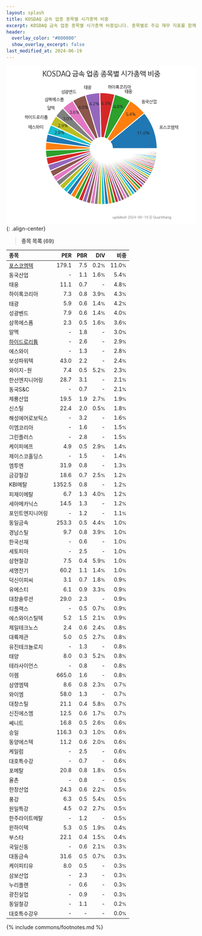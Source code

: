```yaml
---
layout: splash
title: KOSDAQ 금속 업종 종목별 시가총액 비중
excerpt: KOSDAQ 금속 업종 종목별 시가총액 비중입니다. 종목별로 주요 재무 지표를 함께 표시합니다.
header:
  overlay_color: "#800000"
  show_overlay_excerpt: false
last_modified_at: 2024-06-19
---
```



![KOSDAQ 금속 업종 종목별 시가총액 비중](/stats/sector/images/kosdaq_업종_금속_종목.png){: .align-center}


> **종목 목록 (69)**<a id="list"></a>

| **종목** | **PER** | **PBR** | **DIV** | **비중** |
| :------- | ------: | ------: | ------: | -------: |
| [포스코엠텍](/009520/) | 179.1 | 7.5 | 0.2<small>%</small> | 11.0<small>%</small> |
| 동국산업 | - | 1.1 | 1.6<small>%</small> | 5.4<small>%</small> |
| 태웅 | 11.1 | 0.7 | - | 4.8<small>%</small> |
| 하이록코리아 | 7.3 | 0.8 | 3.9<small>%</small> | 4.3<small>%</small> |
| 태광 | 5.9 | 0.6 | 1.4<small>%</small> | 4.2<small>%</small> |
| 성광벤드 | 7.9 | 0.6 | 1.4<small>%</small> | 4.0<small>%</small> |
| 삼목에스폼 | 2.3 | 0.5 | 1.6<small>%</small> | 3.6<small>%</small> |
| 알멕 | - | 1.8 | - | 3.0<small>%</small> |
| [하이드로리튬](/101670/) | - | 2.6 | - | 2.9<small>%</small> |
| 에스와이 | - | 1.3 | - | 2.8<small>%</small> |
| 보성파워텍 | 43.0 | 2.2 | - | 2.4<small>%</small> |
| 와이지-원 | 7.4 | 0.5 | 5.2<small>%</small> | 2.3<small>%</small> |
| 한선엔지니어링 | 28.7 | 3.1 | - | 2.1<small>%</small> |
| 동국S&C | - | 0.7 | - | 2.1<small>%</small> |
| 제룡산업 | 19.5 | 1.9 | 2.7<small>%</small> | 1.9<small>%</small> |
| 신스틸 | 22.4 | 2.0 | 0.5<small>%</small> | 1.8<small>%</small> |
| 해성에어로보틱스 | - | 3.2 | - | 1.6<small>%</small> |
| 이엠코리아 | - | 1.6 | - | 1.5<small>%</small> |
| 그린플러스 | - | 2.8 | - | 1.5<small>%</small> |
| 케이피에프 | 4.9 | 0.5 | 2.9<small>%</small> | 1.4<small>%</small> |
| 제이스코홀딩스 | - | 1.5 | - | 1.4<small>%</small> |
| 엠투엔 | 31.9 | 0.8 | - | 1.3<small>%</small> |
| 금강철강 | 18.6 | 0.7 | 2.5<small>%</small> | 1.2<small>%</small> |
| KBI메탈 | 1352.5 | 0.8 | - | 1.2<small>%</small> |
| 피제이메탈 | 6.7 | 1.3 | 4.0<small>%</small> | 1.2<small>%</small> |
| 세아메카닉스 | 14.5 | 1.3 | - | 1.2<small>%</small> |
| 포인트엔지니어링 | - | 1.2 | - | 1.1<small>%</small> |
| 동일금속 | 253.3 | 0.5 | 4.4<small>%</small> | 1.0<small>%</small> |
| 경남스틸 | 9.7 | 0.8 | 3.9<small>%</small> | 1.0<small>%</small> |
| 한국선재 | - | 0.6 | - | 1.0<small>%</small> |
| 세토피아 | - | 2.5 | - | 1.0<small>%</small> |
| 삼현철강 | 7.5 | 0.4 | 5.9<small>%</small> | 1.0<small>%</small> |
| 세명전기 | 60.2 | 1.1 | 1.4<small>%</small> | 1.0<small>%</small> |
| 덕신이피씨 | 3.1 | 0.7 | 1.8<small>%</small> | 0.9<small>%</small> |
| 유에스티 | 6.1 | 0.9 | 3.3<small>%</small> | 0.9<small>%</small> |
| 대창솔루션 | 29.0 | 2.3 | - | 0.9<small>%</small> |
| 티플랙스 | - | 0.5 | 0.7<small>%</small> | 0.9<small>%</small> |
| 에스와이스틸텍 | 5.2 | 1.5 | 2.1<small>%</small> | 0.9<small>%</small> |
| 제일테크노스 | 2.4 | 0.6 | 2.4<small>%</small> | 0.8<small>%</small> |
| 대륙제관 | 5.0 | 0.5 | 2.7<small>%</small> | 0.8<small>%</small> |
| 유진테크놀로지 | - | 1.3 | - | 0.8<small>%</small> |
| 태양 | 8.0 | 0.3 | 5.2<small>%</small> | 0.8<small>%</small> |
| 테라사이언스 | - | 0.8 | - | 0.8<small>%</small> |
| 이렘 | 665.0 | 1.6 | - | 0.8<small>%</small> |
| 삼영엠텍 | 8.6 | 0.8 | 2.3<small>%</small> | 0.7<small>%</small> |
| 와이엠 | 58.0 | 1.3 | - | 0.7<small>%</small> |
| 대창스틸 | 21.1 | 0.4 | 5.8<small>%</small> | 0.7<small>%</small> |
| 신진에스엠 | 12.5 | 0.6 | 1.7<small>%</small> | 0.7<small>%</small> |
| 쎄니트 | 16.8 | 0.5 | 2.6<small>%</small> | 0.6<small>%</small> |
| 승일 | 116.3 | 0.3 | 1.0<small>%</small> | 0.6<small>%</small> |
| 동양에스텍 | 11.2 | 0.6 | 2.0<small>%</small> | 0.6<small>%</small> |
| 케일럼 | - | 2.5 | - | 0.6<small>%</small> |
| 대호특수강 | - | 0.7 | - | 0.6<small>%</small> |
| 포메탈 | 20.8 | 0.8 | 1.8<small>%</small> | 0.5<small>%</small> |
| 율촌 | - | 0.8 | - | 0.5<small>%</small> |
| 한창산업 | 24.3 | 0.6 | 2.2<small>%</small> | 0.5<small>%</small> |
| 풍강 | 6.3 | 0.5 | 5.4<small>%</small> | 0.5<small>%</small> |
| 원일특강 | 4.5 | 0.2 | 2.7<small>%</small> | 0.5<small>%</small> |
| 한주라이트메탈 | - | 1.2 | - | 0.5<small>%</small> |
| 윈하이텍 | 5.3 | 0.5 | 1.9<small>%</small> | 0.4<small>%</small> |
| 부스타 | 22.1 | 0.4 | 1.5<small>%</small> | 0.4<small>%</small> |
| 국일신동 | - | 0.6 | 2.1<small>%</small> | 0.3<small>%</small> |
| 대동금속 | 31.6 | 0.5 | 0.7<small>%</small> | 0.3<small>%</small> |
| 케이피티유 | 8.0 | 0.5 | - | 0.3<small>%</small> |
| 삼보산업 | - | 2.3 | - | 0.3<small>%</small> |
| 누리플랜 | - | 0.6 | - | 0.3<small>%</small> |
| 광진실업 | - | 0.9 | - | 0.3<small>%</small> |
| 동일철강 | - | 1.1 | - | 0.2<small>%</small> |
| 대호특수강우 | - | - | - | 0.0<small>%</small> |

{% include commons/footnotes.md %}